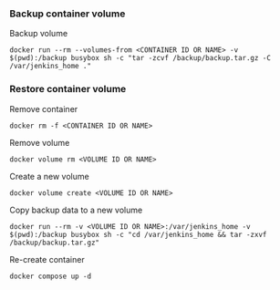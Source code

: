 ### Backup container volume

Backup volume

`docker run --rm --volumes-from <CONTAINER ID OR NAME> -v $(pwd):/backup busybox sh -c "tar -zcvf /backup/backup.tar.gz -C /var/jenkins_home ."`


### Restore container volume

Remove container

`docker rm -f <CONTAINER ID OR NAME>`

Remove volume

`docker volume rm <VOLUME ID OR NAME>`

Create a new volume

`docker volume create <VOLUME ID OR NAME>`

Copy backup data to a new volume

`docker run --rm -v <VOLUME ID OR NAME>:/var/jenkins_home -v $(pwd):/backup busybox sh -c "cd /var/jenkins_home && tar -zxvf /backup/backup.tar.gz"`

Re-create container

`docker compose up -d`